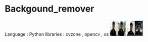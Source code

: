 # Backgound_remover

Language : Python
libraries : cvzone , opencv , os
<img src="https://github.com/Mukhriddin19980901/Backgound_remover/blob/main/Screenshot%20(148).png" width="50" height="50" /> <img src="https://github.com/Mukhriddin19980901/Backgound_remover/blob/main/Screenshot%20(150).png" width="50" height="50" /> 
